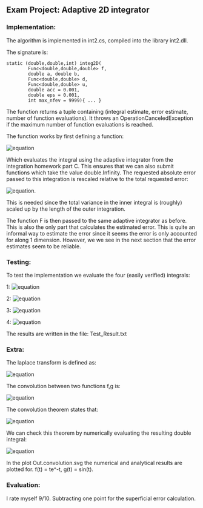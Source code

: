 ## Exam Project: Adaptive 2D integrator

### Implementation:

The algorithm is implemented in int2.cs, compiled into the library int2.dll.

The signature is:

	static (double,double,int) integ2D(
			Func<double,double,double> f,
			double a, double b,
			Func<double,double> d,
			Func<double,double> u,
			double acc = 0.001,
			double eps = 0.001,
			int max_nfev = 9999){ ... }

The function returns a tuple containing (integral estimate, error estimate, number of function evaluations).
It throws an OperationCanceledException if the maximum number of function evaluations is reached.

The function works by first defining a function:

![equation](https://latex.codecogs.com/svg.image?&space;F(x)=\int_{d(x)}^{u(x)}f(x,y)dy)

Which evaluates the integral using the adaptive integrator from the integration homework part C.
This ensures that we can also submit functions which take the value double.Infinity.
The requested absolute error passed to this integration is rescaled relative to the total requested error: 

![equation](https://latex.codecogs.com/svg.image?\delta\to\delta/\sqrt{b-a}).

This is needed since the total variance in the inner integral is (roughly) scaled up by the length of the outer integration.

The function F is then passed to the same adaptive integrator as before. This is also the only part that calculates the estimated error. This is quite an informal way to estimate the error since it seems the error is only accounted for along 1 dimension. However, we we see in the next section that the error estimates seem to be reliable.

### Testing:

To test the implementation we evaluate the four (easily verified) integrals:

1:
![equation](https://latex.codecogs.com/svg.image?\int_{-1}^{1}\int_{-\sqrt{1-x^2}}^{\sqrt{1-x^2}}\sqrt{1-x^2-y^2}dy&space;dx=\frac{2\pi}{3})

2:
![equation](https://latex.codecogs.com/svg.image?\int_{1}^{3}\int_{0}^{\frac{\pi}{x}}\sin(xy)dydx=2\ln3&space;)

3:
![equation](https://latex.codecogs.com/svg.image?\int_{-\infty}^{\infty}\int_{1}^{\frac{1}{x^2}}\frac{e^{-x^2}}{y^2}dydx=\sqrt{\pi})

4:
![equation](https://latex.codecogs.com/svg.image?\int_{-\infty}^{\infty}\int_{-\infty}^{\infty}e^{-(x^2&plus;y^2)}dydx=\pi)

The results are written in the file: Test\_Result.txt

### Extra:

The laplace transform is defined as:

![equation](https://latex.codecogs.com/svg.image?F(s)=\int_0^{\infty}f(t)e^{-ts}dt)

The convolution between two functions f,g is:

![equation](https://latex.codecogs.com/svg.image?f*g(t)=\int&space;_0^t&space;f(u)g(t-u)du&space;)

The convolution theorem states that:

![equation](https://latex.codecogs.com/svg.image?\mathcal{L}(f*g)(s)=F(s)\cdot&space;G(s))

We can check this theorem by numerically evaluating the resulting double integral:

![equation](https://latex.codecogs.com/svg.image?F(s)G(s)=\int_{0}^{\infty}\int_{0}^{t}f(u)g(t-u)e^{-st}dudt)

In the plot Out.convolution.svg the numerical and analytical results are plotted for. f(t) = te^-t, g(t) = sin(t).
### Evaluation:

I rate myself 9/10. Subtracting one point for the superficial error calculation.

